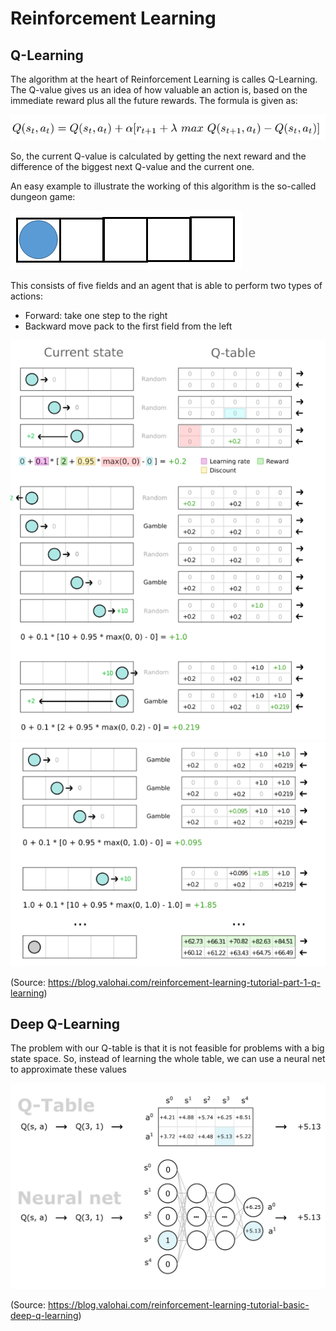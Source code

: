 # Reinforcement Learning

## Q-Learning

The algorithm at the heart of Reinforcement Learning is calles Q-Learning.
The Q-value gives us an idea of how valuable an action is, based on the 
immediate reward plus all the future rewards. The formula is given as:

![](images/img01.png)

So, the current Q-value is calculated by getting the next reward and 
the difference of the biggest next Q-value and the current one.

An easy example to illustrate the working of this algorithm is the so-called
dungeon game:

![](images/img02.png)

This consists of five fields and an agent that is able to perform
two types of actions:

* Forward: take one step to the right
* Backward move pack to the first field from the left

![](images/img03.png)
![](images/img04.png)

(Source: https://blog.valohai.com/reinforcement-learning-tutorial-part-1-q-learning)

## Deep Q-Learning
The problem with our Q-table is that it is not feasible for problems
with a big state space. So, instead of learning the whole table, we can use
a neural net to approximate these values

![](images/img05.png)

(Source: https://blog.valohai.com/reinforcement-learning-tutorial-basic-deep-q-learning)